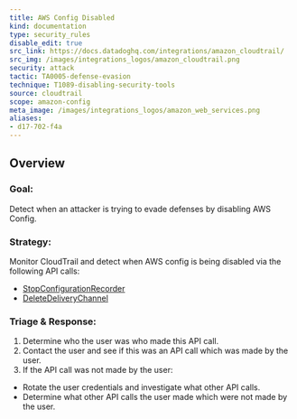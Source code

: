 ```yaml
---
title: AWS Config Disabled
kind: documentation
type: security_rules
disable_edit: true
src_link: https://docs.datadoghq.com/integrations/amazon_cloudtrail/
src_img: /images/integrations_logos/amazon_cloudtrail.png
security: attack
tactic: TA0005-defense-evasion
technique: T1089-disabling-security-tools
source: cloudtrail
scope: amazon-config
meta_image: /images/integrations_logos/amazon_web_services.png
aliases:
- d17-702-f4a
---
```


## Overview

### **Goal:**
Detect when an attacker is trying to evade defenses by disabling AWS Config.

### **Strategy:**
Monitor CloudTrail and detect when AWS config is being disabled via the following API calls:

* [StopConfigurationRecorder][1] 
* [DeleteDeliveryChannel][2] 

### **Triage & Response:**
1. Determine who the user was who made this API call.
2. Contact the user and see if this was an API call which was made by the user.
3. If the API call was not made by the user:
 * Rotate the user credentials and investigate what other API calls.
 * Determine what other API calls the user made which were not made by the user.

[1]: https://docs.aws.amazon.com/config/latest/APIReference/API_StopConfigurationRecorder.html
[2]: https://docs.aws.amazon.com/config/latest/APIReference/API_DeleteDeliveryChannel.html
